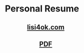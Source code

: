 <h1 align="center">Personal Resume</h1>
<ul style="list-style-type: none; text-align: center;">
<li><a href="https://lisi4ok.com"><h2>lisi4ok.com</h2></a></li>
<li><a href="https://lisi4ok.com/nikola-haralamov-personal-resume.pdf"><h2>PDF</h2></a></li>
</ul>
